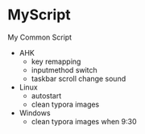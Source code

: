 # MyScript
My Common Script

- AHK
  - key remapping
  - inputmethod switch
  - taskbar scroll change sound
- Linux
  - autostart
  - clean typora images
- Windows
  - clean typora images when 9:30
